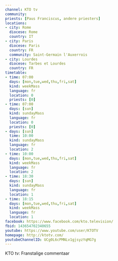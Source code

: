 ```yaml
---
channel: KTO tv
community:
priests: [Paus Franciscus, andere priesters]
locations:
- city: Rome
  diocese: Rome
  country: IT
- city: Paris
  diocese: Paris
  country: FR
  community: Saint-Germain l'Auxerrois
- city: Lourdes
  diocese: Tarbes et Lourdes
  country: FR
timetable:
- time: 07:00
  days: [mon,tue,wed,thu,fri,sat]
  kind: weekMass
  language: fr
  location: 0
  priests: [0]
- time: 07:00
  days: [sun]
  kind: sundayMass
  language: fr
  location: 0
  priests: [0]
- days: [sun]
  time: 10:00
  kind: sundayMass
  language: fr
  location: 2
- time: 10:00
  days: [mon,tue,wed,thu,fri,sat]
  kind: weekMass
  language: fr
  location: 2
- time: 18:30
  days: [sun]
  kind: sundayMass
  language: fr
  location: 1
- time: 18:15
  days: [mon,tue,wed,thu,fri,sat]
  kind: weekMass
  language: fr
  location: 1
facebook: https://www.facebook.com/kto.television/
fbid: 143654702340655
youtube: https://www.youtube.com/user/KTOTV
homepage: http://ktotv.com/
youtubeChannelID: UCg0L6cPMNLv1gjsyzYqMG7g
---
```

KTO tv: Franstalige commentaar
